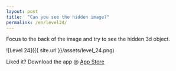 ```yaml
---
layout: post
title:  "Can you see the hidden image?"
permalink: /en/level24/
---
```

Focus to the back of the image and try to see the hidden 3d object.

![Level 24]({{ site.url }}/assets/level_24.png)

Liked it? Download the app @ [App Store][app_store] 

[app_store]: http://appstore.com